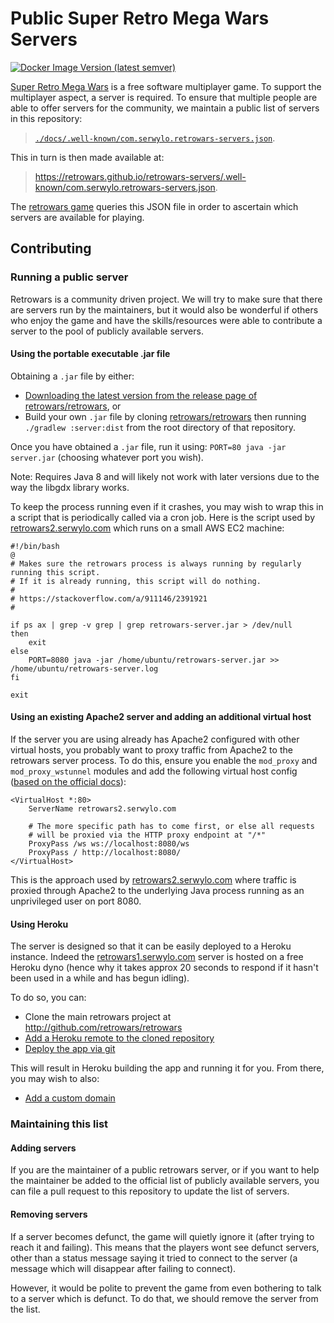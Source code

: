 # Public Super Retro Mega Wars Servers

[![Docker Image Version (latest semver)](https://img.shields.io/docker/v/pserwylo/retrowars)](https://hub.docker.com/r/pserwylo/retrowars)

[Super Retro Mega Wars](https://github.com/retrowars/retrowars) is a free software multiplayer game.
To support the multiplayer aspect, a server is required.
To ensure that multiple people are able to offer servers for the community, we maintain a public
list of servers in this repository:

> [`./docs/.well-known/com.serwylo.retrowars-servers.json`](./docs/.well-known/com.serwylo.retrowars-servers.json).

This in turn is then made available at:

> https://retrowars.github.io/retrowars-servers/.well-known/com.serwylo.retrowars-servers.json.

The [retrowars game](https://github.com/retrowars/retrowars) queries this JSON file in order to ascertain which servers are available for playing.

## Contributing

### Running a public server

Retrowars is a community driven project. We will try to make sure that there are servers run by the maintainers, but it would also be wonderful if others who enjoy the game and have the skills/resources were able to contribute a server to the pool of publicly available servers.

#### Using the portable executable .jar file

Obtaining a `.jar` file by either:
* [Downloading the latest version from the release page of retrowars/retrowars](https://github.com/retrowars/retrowars/releases?q=%22server+release%3A%22&expanded=true), or
* Build your own `.jar` file by cloning [retrowars/retrowars](https://github.com/retrowars/retrowars) then running `./gradlew :server:dist` from the root directory of that repository.

Once you have obtained a `.jar` file, run it using: `PORT=80 java -jar server.jar` (choosing whatever port you wish).

Note: Requires Java 8 and will likely not work with later versions due to the way the libgdx library works.

To keep the process running even if it crashes, you may wish to wrap this in a script that is periodically called via a cron job.
Here is the script used by [retrowars2.serwylo.com](http://retrowars2.serwylo.com) which runs on a small AWS EC2 machine:

```
#!/bin/bash
@
# Makes sure the retrowars process is always running by regularly running this script.
# If it is already running, this script will do nothing.
#
# https://stackoverflow.com/a/911146/2391921
#

if ps ax | grep -v grep | grep retrowars-server.jar > /dev/null
then
    exit
else
    PORT=8080 java -jar /home/ubuntu/retrowars-server.jar >> /home/ubuntu/retrowars-server.log
fi

exit
```

#### Using an existing Apache2 server and adding an additional virtual host

If the server you are using already has Apache2 configured with other virtual hosts, you probably want to proxy traffic from Apache2 to the retrowars server process. 
To do this, ensure you enable the `mod_proxy` and `mod_proxy_wstunnel` modules and add the following virtual host config ([based on the official docs](http://httpd.apache.org/docs/2.4/mod/mod_proxy_wstunnel.html)):

```
<VirtualHost *:80>
	ServerName retrowars2.serwylo.com

	# The more specific path has to come first, or else all requests
    # will be proxied via the HTTP proxy endpoint at "/*"
	ProxyPass /ws ws://localhost:8080/ws
	ProxyPass / http://localhost:8080/
</VirtualHost>

```

This is the approach used by [retrowars2.serwylo.com](http://retrowars2.serwylo.com) where traffic is proxied through Apache2 to the underlying Java process running as an unprivileged user on port 8080.

#### Using Heroku

The server is designed so that it can be easily deployed to a Heroku instance. Indeed the [retrowars1.serwylo.com](http://retrowars1.serwylo.com/info) server is hosted on a free Heroku dyno (hence why it takes approx 20 seconds to respond if it hasn't been used in a while and has begun idling).

To do so, you can:
 * Clone the main retrowars project at http://github.com/retrowars/retrowars
 * [Add a Heroku remote to the cloned repository](https://devcenter.heroku.com/articles/git#creating-a-heroku-remote)
 * [Deploy the app via git](https://devcenter.heroku.com/articles/git#deploying-code)

This will result in Heroku building the app and running it for you. From there, you may wish to also:
 * [Add a custom domain](https://devcenter.heroku.com/articles/custom-domains)

### Maintaining this list

#### Adding servers
If you are the maintainer of a public retrowars server, or if you want to help the maintainer be added to the official list of publicly available servers, you can file a pull request to this repository to update the list of servers.

#### Removing servers
If a server becomes defunct, the game will quietly ignore it (after trying to reach it and failing).
This means that the players wont see defunct servers, other than a status message saying it tried to connect to the server (a message which will disappear after failing to connect).

However, it would be polite to prevent the game from even bothering to talk to a server which is defunct.
To do that, we should remove the server from the list.
